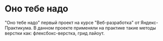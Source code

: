 # Оно тебе надо
"Оно тебе надо" первый проект на курсе "Веб-разработка" от Яндекс-Практикума. В данном проекте применяли на практике такие методы верстки как: флексбокс-верстка, грид лайоут.
